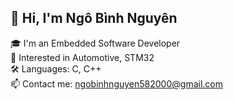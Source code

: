 ## 👋 Hi, I'm Ngô Bình Nguyên

🎓 I'm an Embedded Software Developer  
🚗 Interested in Automotive, STM32  
🛠️ Languages: C, C++  
📫 Contact me: ngobinhnguyen582000@gmail.com  
